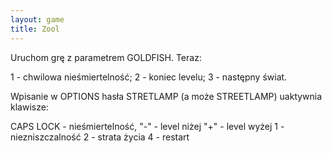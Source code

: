 ```yaml
---
layout: game
title: Zool
---
```


Uruchom grę z parametrem GOLDFISH. Teraz:

1 - chwilowa nieśmiertelność;
2 - koniec levelu;
3 - następny świat.

Wpisanie w OPTIONS hasła STRETLAMP (a może STREETLAMP) uaktywnia klawisze:

CAPS LOCK - nieśmiertelność,
"-"       - level niżej
"+"       - level wyżej
1         - niezniszczalność
2         - strata życia
4         - restart
